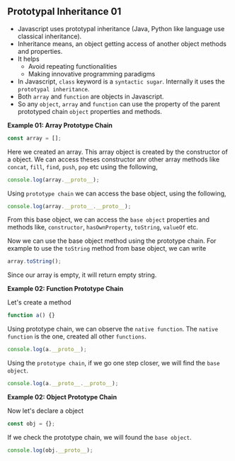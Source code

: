 ## Prototypal Inheritance 01

- Javascript uses prototypal inheritance (Java, Python like language use classical inheritance).
- Inheritance means, an object getting access of another object methods and properties.
- It helps
  - Avoid repeating functionalities
  - Making innovative programming paradigms
- In Javascript, `class` keyword is a `syntactic sugar`. Internally it uses the `prototypal inheritance`.
- Both `array` and `function` are objects in Javascript.
- So any `object`, `array` and `function` can use the property of the parent prototyped chain `object` properties and methods.

**Example 01: Array Prototype Chain**

```js
const array = [];
```

Here we created an array. This array object is created by the constructor of a object. We can access theses constructor anr other array methods like `concat`, `fill`, `find`, `push`, `pop` etc using the following,

```js
console.log(array.__proto__);
```

Using `prototype chain` we can access the base object, using the following,

```js
console.log(array.__proto__.__proto__);
```

From this base object, we can access the `base object` properties and methods like, `constructor`, `hasOwnProperty`, `toString`, `valueOf` etc.

Now we can use the base object method using the prototype chain. For example to use the `toString` method from base object, we can write

```js
array.toString();
```

Since our array is empty, it will return empty string.

**Example 02: Function Prototype Chain**

Let's create a method

```js
function a() {}
```

Using prototype chain, we can observe the `native function`. The `native function` is the one, created all other `functions`.

```js
console.log(a.__proto__);
```

Using the `prototype chain`, if we go one step closer, we will find the `base object`.

```js
console.log(a.__proto__.__proto__);
```

**Example 02: Object Prototype Chain**

Now let's declare a object

```js
const obj = {};
```

If we check the prototype chain, we will found the `base object`.

```js
console.log(obj.__proto__);
```
